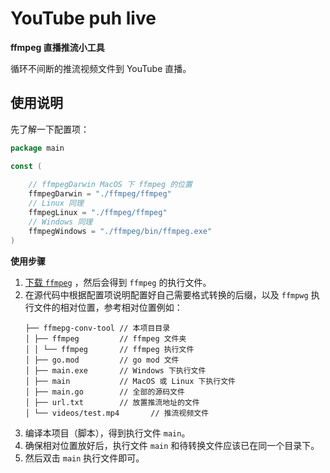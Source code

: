# YouTube puh live
**ffmpeg 直播推流小工具**

循环不间断的推流视频文件到 YouTube 直播。

## 使用说明
先了解一下配置项：

```go
package main

const (
  
    // ffmpegDarwin MacOS 下 ffmpeg 的位置
    ffmpegDarwin = "./ffmpeg/ffmpeg"
    // Linux 同理
    ffmpegLinux = "./ffmpeg/ffmpeg"
    // Windows 同理
    ffmpegWindows = "./ffmpeg/bin/ffmpeg.exe"
)
```

**使用步骤**

1. [下载 `ffmpeg`](http://ffmpeg.org/download.html) ，然后会得到 `ffmpeg` 的执行文件。
2. 在源代码中根据配置项说明配置好自己需要格式转换的后缀，以及 `ffmpwg` 执行文件的相对位置，参考相对位置例如：
   ```
   ├── ffmepg-conv-tool // 本项目目录
   │ ├── ffmpeg         // ffmpeg 文件夹
   │ │ └── ffmpeg       // ffmpeg 执行文件
   │ ├── go.mod         // go mod 文件
   │ ├── main.exe       // Windows 下执行文件
   │ ├── main           // MacOS 或 Linux 下执行文件
   │ ├── main.go        // 全部的源码文件
   │ ├── url.txt        // 放置推流地址的文件
   │ └── videos/test.mp4       // 推流视频文件
   ```
3. 编译本项目（脚本），得到执行文件 `main`。
4. 确保相对位置放好后，执行文件 `main` 和待转换文件应该已在同一个目录下。
5. 然后双击 `main` 执行文件即可。

